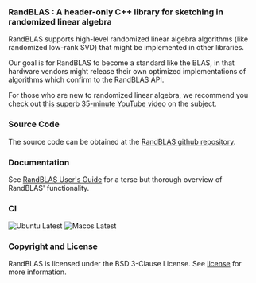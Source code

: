 ### RandBLAS : A header-only C++ library for sketching in randomized linear algebra

RandBLAS supports high-level randomized linear algebra algorithms (like randomized low-rank SVD) that might be implemented in other libraries.

Our goal is for RandBLAS to become a standard like the BLAS, in that hardware vendors might
release their own optimized implementations of algorithms which confirm to the RandBLAS API.

For those who are new to randomized linear algebra, we recommend you check out [this superb 35-minute YouTube video](https://www.youtube.com/watch?v=6htbyY3rH1w) on the subject.

### Source Code

The source code can be obtained at the [RandBLAS github repository](https://github.com/BallisticLA/RandBLAS).

### Documentation

See [RandBLAS User's Guide](https://randblas.readthedocs.io/en/latest/) for a terse but thorough overview of RandBLAS' functionality.

### CI
![Ubuntu Latest](https://github.com/BallisticLA/RandBLAS/actions/workflows/core-linux.yaml/badge.svg)
![Macos Latest](https://github.com/BallisticLA/RandBLAS/actions/workflows/core-macos.yml/badge.svg)

### Copyright and License

RandBLAS is licensed under the BSD 3-Clause License. See [license](LICENSE) for more information.

